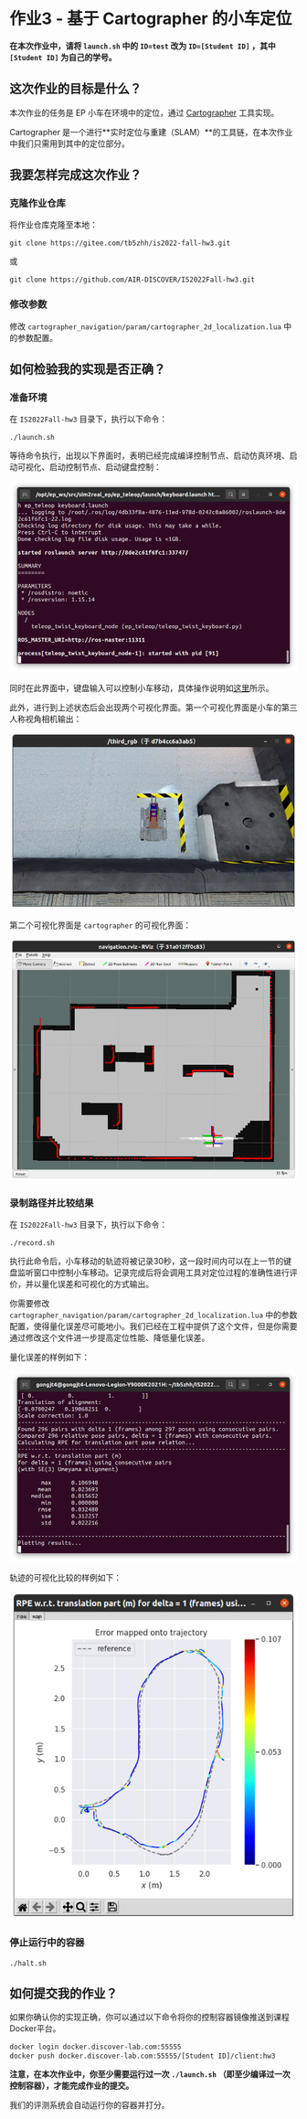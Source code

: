 # 作业3 - 基于 Cartographer 的小车定位

**在本次作业中，请将 `launch.sh` 中的 `ID=test` 改为 `ID=[Student ID]` ，其中 `[Student ID]` 为自己的学号。**

## 这次作业的目标是什么？

本次作业的任务是 EP 小车在环境中的定位，通过 [Cartographer](https://github.com/cartographer-project/cartographer) 工具实现。

Cartographer 是一个进行**实时定位与重建（SLAM）**的工具链，在本次作业中我们只需用到其中的定位部分。

## 我要怎样完成这次作业？

### 克隆作业仓库

将作业仓库克隆至本地：

```
git clone https://gitee.com/tb5zhh/is2022-fall-hw3.git
```

或

```
git clone https://github.com/AIR-DISCOVER/IS2022Fall-hw3.git
```

### 修改参数

修改 `cartographer_navigation/param/cartographer_2d_localization.lua` 中的参数配置。


## 如何检验我的实现是否正确？

### 准备环境

在 `IS2022Fall-hw3` 目录下，执行以下命令：

```shell
./launch.sh
```

等待命令执行，出现以下界面时，表明已经完成编译控制节点、启动仿真环境、启动可视化、启动控制节点、启动键盘控制：

![launch](assets/hw3-launch.png)

同时在此界面中，键盘输入可以控制小车移动，具体操作说明如[这里](https://air-discover.github.io/Intelligent-Systems-2022Fall/how-to/start-sim-ep/#2)所示。

此外，进行到上述状态后会出现两个可视化界面。第一个可视化界面是小车的第三人称视角相机输出：

![](assets/hw3-third-rgb.png)

第二个可视化界面是 `cartographer` 的可视化界面：

![](assets/hw3-rviz.png)

### 录制路径并比较结果

在 `IS2022Fall-hw3` 目录下，执行以下命令：

```shell
./record.sh
```

执行此命令后，小车移动的轨迹将被记录30秒，这一段时间内可以在上一节的键盘监听窗口中控制小车移动。记录完成后将会调用工具对定位过程的准确性进行评价，并以量化误差和可视化的方式输出。

你需要修改 `cartographer_navigation/param/cartographer_2d_localization.lua` 中的参数配置，使得量化误差尽可能地小。我们已经在工程中提供了这个文件，但是你需要通过修改这个文件进一步提高定位性能、降低量化误差。

量化误差的样例如下：

![hw3-result-val](assets/hw3-result-val.png)

轨迹的可视化比较的样例如下：

![hw3-result-viz](assets/hw3-result-viz.png)


### 停止运行中的容器

```shell
./halt.sh
```

## 如何提交我的作业？

如果你确认你的实现正确，你可以通过以下命令将你的控制容器镜像推送到课程Docker平台。

```shell
docker login docker.discover-lab.com:55555
docker push docker.discover-lab.com:55555/[Student ID]/client:hw3
```

**注意，在本次作业中，你至少需要运行过一次 `./launch.sh` （即至少编译过一次控制容器），才能完成作业的提交。**

我们的评测系统会自动运行你的容器并打分。    